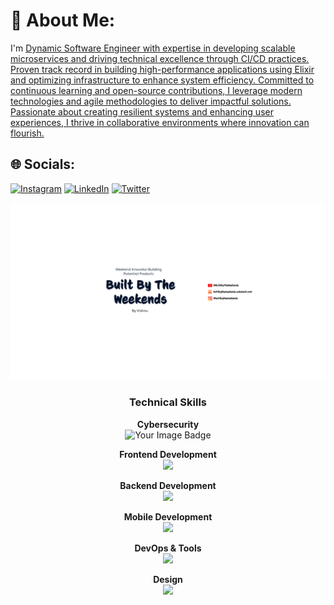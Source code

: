# 💫 About Me:
I'm <a href="https://vishnusharma.space"> Dynamic Software Engineer with expertise in developing scalable microservices and driving technical excellence through CI/CD practices. Proven track record in building high-performance applications using Elixir and optimizing infrastructure to enhance system efficiency. Committed to continuous learning and open-source contributions, I leverage modern technologies and agile methodologies to deliver impactful solutions. Passionate about creating resilient systems and enhancing user experiences, I thrive in collaborative environments where innovation can flourish. </a>

## 🌐 Socials:
[![Instagram](https://img.shields.io/badge/Instagram-%23E4405F.svg?logo=Instagram&logoColor=white)](https://instagram.com/vishnusharma.space) [![LinkedIn](https://img.shields.io/badge/LinkedIn-%230077B5.svg?logo=linkedin&logoColor=white)](https://www.linkedin.com/in/vishnusharma10/) [![Twitter](https://img.shields.io/badge/Twitter-%231DA1F2.svg?logo=Twitter&logoColor=white)](https://twitter.com/i_wish_n_u) 

<img src="https://github.com/vishnusharma10/vishnusharma10/blob/master/Untitled%20(22).png" alt="BuiltByTheWeekends">

### <p align="center">Technical Skills</p>
<p align="center">
  <strong>Cybersecurity</strong><br>
  <img src="https://tryhackme-badges.s3.amazonaws.com/vishnusharma10.png" alt="Your Image Badge" />
</p>
<p align="center">
  <strong>Frontend Development</strong><br>
  <img src="https://skillicons.dev/icons?i=html,css,bootstrap,tailwind,js,react,typescript,next" />
</p>
<p align="center">
  <strong>Backend Development</strong><br>
  <img src="https://skillicons.dev/icons?i=nodejs,express,java,golang,elixir,mysql,mongodb,firebase,solidity" />
</p>
<p align="center">
  <strong>Mobile Development</strong><br>
  <img src="https://skillicons.dev/icons?i=dart,flutter" />
</p>
<p align="center">
  <strong>DevOps & Tools</strong><br>
  <img src="https://skillicons.dev/icons?i=docker,kubernetes,git,github" />
</p>
<p align="center">
  <strong>Design</strong><br>
  <img src="https://skillicons.dev/icons?i=figma" />
</p>
